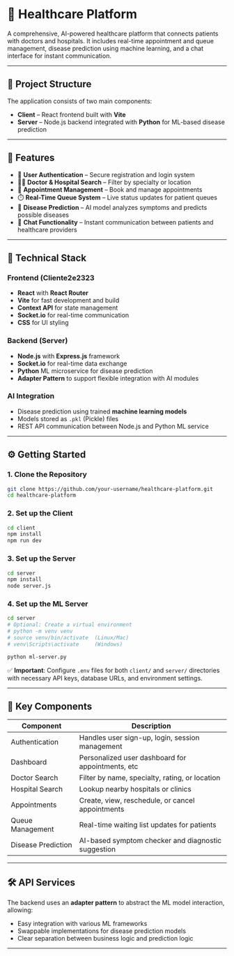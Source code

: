 # 🏥 Healthcare Platform

A comprehensive, AI-powered healthcare platform that connects patients with doctors and hospitals. It includes real-time appointment and queue management, disease prediction using machine learning, and a chat interface for instant communication.

---

## 📁 Project Structure

The application consists of two main components:

- **Client** – React frontend built with **Vite**
- **Server** – Node.js backend integrated with **Python** for ML-based disease prediction

---

## 🚀 Features

- 🔐 **User Authentication** – Secure registration and login system  
- 🧑‍⚕️ **Doctor & Hospital Search** – Filter by specialty or location  
- 📅 **Appointment Management** – Book and manage appointments  
- ⏱️ **Real-Time Queue System** – Live status updates for patient queues  
- 🧠 **Disease Prediction** – AI model analyzes symptoms and predicts possible diseases  
- 💬 **Chat Functionality** – Instant communication between patients and healthcare providers  

---

## 🧰 Technical Stack

### Frontend (Cliente2e2323
- **React** with **React Router**
- **Vite** for fast development and build
- **Context API** for state management
- **Socket.io** for real-time communication
- **CSS** for UI styling

### Backend (Server)
- **Node.js** with **Express.js** framework
- **Socket.io** for real-time data exchange
- **Python** ML microservice for disease prediction
- **Adapter Pattern** to support flexible integration with AI modules

### AI Integration
- Disease prediction using trained **machine learning models**
- Models stored as `.pkl` (Pickle) files
- REST API communication between Node.js and Python ML service

---

## ⚙️ Getting Started

### 1. Clone the Repository
```bash
git clone https://github.com/your-username/healthcare-platform.git
cd healthcare-platform
````

### 2. Set up the Client

```bash
cd client
npm install
npm run dev
```

### 3. Set up the Server

```bash
cd server
npm install
node server.js
```

### 4. Set up the ML Server

```bash
cd server
# Optional: Create a virtual environment
# python -m venv venv
# source venv/bin/activate  (Linux/Mac)
# venv\Scripts\activate     (Windows)

python ml-server.py
```

✅ **Important**: Configure `.env` files for both `client/` and `server/` directories with necessary API keys, database URLs, and environment settings.

---

## 🧩 Key Components

| Component          | Description                                        |
| ------------------ | -------------------------------------------------- |
| Authentication     | Handles user sign-up, login, session management    |
| Dashboard          | Personalized user dashboard for appointments, etc  |
| Doctor Search      | Filter by name, specialty, rating, or location     |
| Hospital Search    | Lookup nearby hospitals or clinics                 |
| Appointments       | Create, view, reschedule, or cancel appointments   |
| Queue Management   | Real-time waiting list updates for patients        |
| Disease Prediction | AI-based symptom checker and diagnostic suggestion |

---

## 🛠️ API Services

The backend uses an **adapter pattern** to abstract the ML model interaction, allowing:

* Easy integration with various ML frameworks
* Swappable implementations for disease prediction models
* Clear separation between business logic and prediction logic

---
 
 
